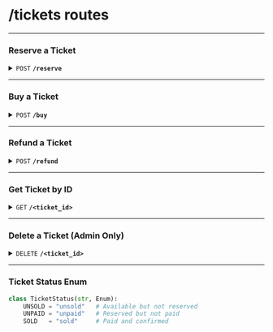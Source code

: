 # /tickets routes

---

### Reserve a Ticket

<details>
<summary><code>POST</code> <code><b>/reserve</b></code></summary>

**Description:**  
Reserves a ticket for a user for a given activity. Sets ticket status to `UNPAID`.

**Headers**

| key             | required | data type | description             |
| --------------- | -------- | --------- | ----------------------- |
| `Authorization` | true     | string    | Bearer token from login |

**Request Body:**

| Field         | Type | Required | Description        |
| ------------- | ---- | -------- | ------------------ |
| `user_id`     | UUID | true     | ID of the user     |
| `activity_id` | UUID | true     | ID of the activity |

**Responses:**

| Code | Description                      |
| ---- | -------------------------------- |
| 201  | Ticket reserved successfully     |
| 400  | Tickets sold out or invalid data |
| 500  | Internal server error            |

</details>

---

### Buy a Ticket

<details>
<summary><code>POST</code> <code><b>/buy</b></code></summary>

**Description:**  
Completes a previously reserved ticket. Updates status from `UNPAID` to `SOLD`.

**Headers**

| key             | required | data type | description             |
| --------------- | -------- | --------- | ----------------------- |
| `Authorization` | true     | string    | Bearer token from login |

**Request Body:**

| Field       | Type | Required | Description             |
| ----------- | ---- | -------- | ----------------------- |
| `ticket_id` | UUID | true     | ID of the ticket to buy |

**Responses:**

| Code | Description                   |
| ---- | ----------------------------- |
| 200  | Ticket purchased successfully |
| 400  | Ticket not in unpaid state    |
| 404  | Ticket not found              |
| 500  | Internal server error         |

</details>

---

### Refund a Ticket

<details>
<summary><code>POST</code> <code><b>/refund</b></code></summary>

**Description:**  
Refunds a ticket. Sets status back to `UNSOLD`.


**Headers**

| key             | required | data type | description             |
| --------------- | -------- | --------- | ----------------------- |
| `Authorization` | true     | string    | Bearer token from login |

**Request Body:**

| Field       | Type | Required | Description                |
| ----------- | ---- | -------- | -------------------------- |
| `ticket_id` | UUID | true     | ID of the ticket to refund |

**Responses:**

| Code | Description                          |
| ---- | ------------------------------------ |
| 200  | Ticket refunded successfully         |
| 400  | Ticket already used or cannot refund |
| 404  | Ticket not found                     |
| 500  | Internal server error                |

</details>

---

### Get Ticket by ID

<details>
<summary><code>GET</code> <code><b>/&lt;ticket_id&gt;</b></code></summary>

**Description:**  
Retrieves details of a single ticket.


**Headers**

| key             | required | data type | description             |
| --------------- | -------- | --------- | ----------------------- |
| `Authorization` | true     | string    | Bearer token from login |

**Responses:**

| Code | Description           |
| ---- | --------------------- |
| 200  | Ticket details        |
| 404  | Ticket not found      |
| 500  | Internal server error |

</details>

---

### Delete a Ticket (Admin Only)

<details>
<summary><code>DELETE</code> <code><b>/&lt;ticket_id&gt;</b></code></summary>

**Description:**  
Deletes a ticket (usually soft-delete or admin only).


**Headers**

| key             | required | data type | description             |
| --------------- | -------- | --------- | ----------------------- |
| `Authorization` | true     | string    | Bearer token from login |

**Responses:**

| Code | Description           |
| ---- | --------------------- |
| 204  | Ticket deleted        |
| 404  | Ticket not found      |
| 500  | Internal server error |

</details>

---

### Ticket Status Enum

```python
class TicketStatus(str, Enum):
    UNSOLD = "unsold"   # Available but not reserved
    UNPAID = "unpaid"   # Reserved but not paid
    SOLD   = "sold"     # Paid and confirmed
